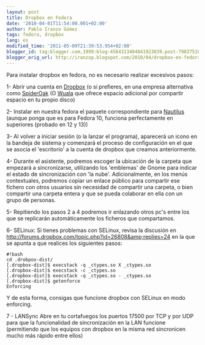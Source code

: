 ```yaml
---
layout: post
title: Dropbox en Fedora
date: '2010-04-01T11:54:00.001+02:00'
author: Pablo Iranzo Gómez
tags: fedora, dropbox
lang: es
modified_time: '2011-05-09T21:39:53.954+02:00'
blogger_id: tag:blogger.com,1999:blog-4564313404841923839.post-7983751062601820085
blogger_orig_url: http://iranzop.blogspot.com/2010/04/dropbox-en-fedora.html
---
```


Para instalar dropbox en fedora, no es necesario realizar excesivos pasos:

1- Abrir una cuenta en
[Dropbox](https://www.dropbox.com/referrals/NTM4OTM3ODI5) (o si prefieres,
en una empresa alternativa como
[SpiderOak](https://spideroak.com/download/referral/dfba22f9764b55ab68427da014e9f0e5)
(O [Wuala](http://www.wuala.com/referral/FK4KF3PFHJAF64A74KMB) que ofrece
espacio adicional por compartir espacio en tu propio disco)

2- Instalar en nuestra fedora el paquete correspondiente para
[Nautilus](https://www.dropbox.com/downloading?os=lnx) (aunque ponga que es
para Fedora 10, funciona perfectamente en superiores (probado en 12 y 13))

3- Al volver a iniciar sesión (o la lanzar el programa), aparecerá un icono
en la bandeja de sistema y comenzará el proceso de configuración en el que
se asocia el 'escritorio' a la cuenta de dropbox que creamos anteriormente.

4- Durante el asistente, podremos escoger la ubicación de la carpeta que
empezará a sincronizarse, utilizando los 'emblemas' de Gnome para indicar el
estado de sincronización con 'la nube'.  Adicionalmente, en los menús
contextuales, podremos copiar un enlace público para compartir ese fichero
con otros usuarios sin necesidad de compartir una carpeta, o bien compartir
una carpeta entera y que se pueda colaborar en ella con un grupo de
personas.

5- Repitiendo los pasos 2 a 4 podremos ir enlazando otros pc's entre los que
se replicarán automáticamente los ficheros que compartamos.

6- SELinux: Si tienes problemas con SELinux, revisa la discusión en <http://forums.dropbox.com/topic.php?id=26808&amp;replies=24> en la que se apunta a que realices los siguientes pasos:

~~~
#!bash
cd .drobpox-dist/
[.dropbox-dist]$ execstack -q _ctypes.so X _ctypes.so
[.dropbox-dist]$ execstack -c _ctypes.so
[.dropbox-dist]$ execstack -q _ctypes.so - _ctypes.so
[.dropbox-dist]$ getenforce
Enforcing

~~~

Y de esta forma, consigas que funcione dropbox con SELinux en modo enforcing.

7 - LANSync
Abre en tu cortafuegos los puertos 17500 por TCP y por UDP para que la funcionalidad de sincronización en la LAN funcione (permitiendo que los equipos con dropbox en la misma red sincronicen mucho más rápido entre ellos)
